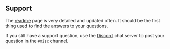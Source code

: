 ## Support

The [readme](https://github.com/l3uddz/plex_dupefinder/blob/master/README.md) page is very detailed and updated often. It should be the first thing used to find the answers to your questions.

If you still have a support question, use the [Discord](https://discord.io/cloudbox) chat server to post your question in the `#misc` channel.
